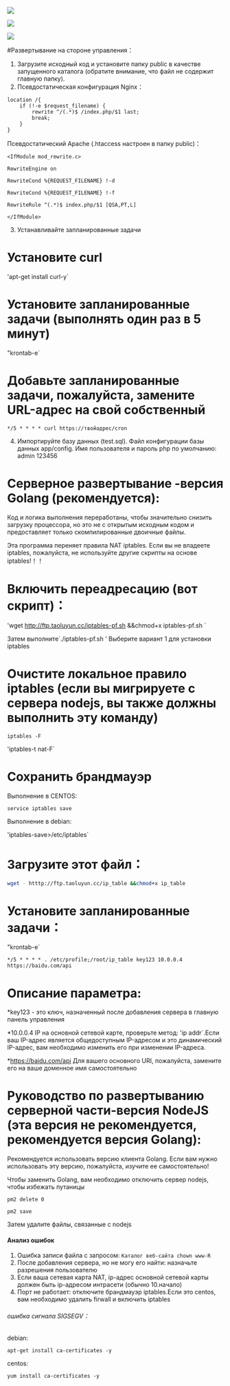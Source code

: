 ![](https://raw.githubusercontent.com/Git-Lofter/rules-panel/master/img/01.png )

![](https://raw.githubusercontent.com/Git-Lofter/rules-panel/master/img/02.png )

![](https://raw.githubusercontent.com/Git-Lofter/rules-panel/master/img/03.png )

#Развертывание на стороне управления：

1. Загрузите исходный код и установите папку public в качестве запущенного каталога (обратите внимание, что файл не содержит главную папку).
2. Псевдостатическая конфигурация Nginx：

```
location /{     
    if (!-e $request_filename) {       
        rewrite ^/(.*)$ /index.php/$1 last;       
        break;     
    }    
}
```

Псевдостатический Apache (.htaccess настроен в папку public)：

```
<IfModule mod_rewrite.c>

RewriteEngine on

RewriteCond %{REQUEST_FILENAME} !-d

RewriteCond %{REQUEST_FILENAME} !-f

RewriteRule ^(.*)$ index.php/$1 [QSA,PT,L]

</IfModule>
```

3. Устанавливайте запланированные задачи

# Установите curl

'apt-get install curl-y`

# Установите запланированные задачи (выполнять один раз в 5 минут)

"krontab-e`

# Добавьте запланированные задачи, пожалуйста, замените URL-адрес на свой собственный

`*/5 * * * * curl https://твойадрес/cron`

4. Импортируйте базу данных (test.sql). Файл конфигурации базы данных app/config. Имя пользователя и пароль php по умолчанию: admin 123456

# Серверное развертывание -версия Golang (рекомендуется):

Код и логика выполнения переработаны, чтобы значительно снизить загрузку процессора, но это не с открытым исходным кодом и предоставляет только скомпилированные двоичные файлы.

Эта программа переняет правила NAT iptables. Если вы не владеете iptables, пожалуйста, не используйте другие скрипты на основе iptables!！！

# Включить переадресацию (вот скрипт)：

'wget http://ftp.taoluyun.cc/iptables-pf.sh &&chmod+x iptables-pf.sh `

Затем выполните`./iptables-pf.sh ' Выберите вариант 1 для установки iptables

# Очистите локальное правило iptables (если вы мигрируете с сервера nodejs, вы также должны выполнить эту команду)

`iptables -F`

'iptables-t nat-F`

# Сохранить брандмауэр

Выполнение в CENTOS:

`service iptables save`

Выполнение в debian:

'iptables-save>/etc/iptables`

# Загрузите этот файл：

```bash
wget - htttp://ftp.taoluyun.cc/ip_table &&chmod+x ip_table
```

# Установите запланированные задачи：

"krontab-e`

`*/5 * * * * . /etc/profile;/root/ip_table key123 10.0.0.4 https://baidu.com/api`

# Описание параметра:


*key123 - это ключ, назначенный после добавления сервера в главную панель управления

*10.0.0.4 IP на основной сетевой карте, проверьте метод: 'ip addr`.Если ваш IP-адрес является общедоступным IP-адресом и это динамический IP-адрес, вам необходимо изменить его при изменении IP-адреса.

*https://baidu.com/api Для вашего основного URI, пожалуйста, замените его на ваше доменное имя самостоятельно

# Руководство по развертыванию серверной части-версия NodeJS (эта версия не рекомендуется, рекомендуется версия Golang):

Рекомендуется использовать версию клиента Golang. Если вам нужно использовать эту версию, пожалуйста, изучите ее самостоятельно!

Чтобы заменить Golang, вам необходимо отключить сервер nodejs, чтобы избежать путаницы

`pm2 delete 0`

`pm2 save`

Затем удалите файлы, связанные с nodejs


#### Анализ ошибок

1. Ошибка записи файла с запросом: `Каталог веб-сайта chown www-R`
2. После добавления сервера, но не могу его найти: назначьте разрешения пользователю
3. Если ваша сетевая карта NAT, ip-адрес основной сетевой карты должен быть ip-адресом интрасети (обычно 10.начало)
4. Порт не работает: отключите брандмауэр iptables.Если это centos, вам необходимо удалить firwall и включить iptables

###### ошибка сигнала SIGSEGV：

debian:
```shell
apt-get install ca-certificates -y
```
centos:
```shell
yum install ca-certificates -y
```
